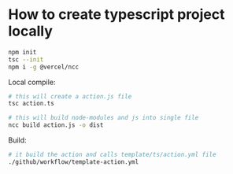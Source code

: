 # How to create typescript project locally

```bash
npm init
tsc --init
npm i -g @vercel/ncc 
```

Local compile:

```bash
# this will create a action.js file 
tsc action.ts 

# this will build node-modules and js into single file
ncc build action.js -o dist
```

Build:

```bash
# it build the action and calls template/ts/action.yml file
./github/workflow/template-action.yml 
```

